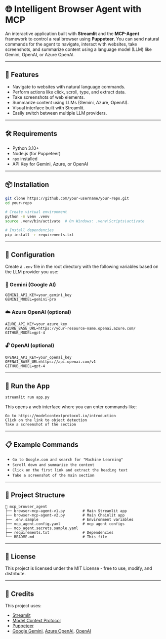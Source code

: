 # 🌐 Intelligent Browser Agent with MCP

An interactive application built with **Streamlit** and the **MCP-Agent** framework to control a real browser using **Puppeteer**. You can send natural commands for the agent to navigate, interact with websites, take screenshots, and summarize content using a language model (LLM) like Gemini, OpenAI, or Azure OpenAI.

---

## 🚀 Features

- Navigate to websites with natural language commands.
- Perform actions like click, scroll, type, and extract data.
- Take screenshots of web elements.
- Summarize content using LLMs (Gemini, Azure, OpenAI).
- Visual interface built with Streamlit.
- Easily switch between multiple LLM providers.

---

## 🛠️ Requirements

- Python 3.10+
- Node.js (for Puppeteer)
- `npx` installed
- API Key for Gemini, Azure, or OpenAI

---

## 📦 Installation

```bash
git clone https://github.com/your-username/your-repo.git
cd your-repo

# Create virtual environment
python -m venv .venv
source .venv/bin/activate  # On Windows: .venv\Scripts\activate

# Install dependencies
pip install -r requirements.txt
```

---

## 🔐 Configuration

Create a `.env` file in the root directory with the following variables based on the LLM provider you use:

### 🌟 Gemini (Google AI)

```env
GEMINI_API_KEY=your_gemini_key
GEMINI_MODEL=gemini-pro
```

### ☁️ Azure OpenAI (optional)

```env
AZURE_API_KEY=your_azure_key
AZURE_BASE_URL=https://your-resource-name.openai.azure.com/
GITHUB_MODEL=gpt-4
```

### 🔓 OpenAI (optional)

```env
OPENAI_API_KEY=your_openai_key
OPENAI_BASE_URL=https://api.openai.com/v1
GITHUB_MODEL=gpt-4
```

---

## 🧠 Run the App

```bash
streamlit run app.py
```

This opens a web interface where you can enter commands like:

```
Go to https://modelcontextprotocol.io/introduction
Click on the link to object detection
Take a screenshot of the section
```

---

## 📋 Example Commands

- `Go to Google.com and search for "Machine Learning"`
- `Scroll down and summarize the content`
- `Click on the first link and extract the heading text`
- `Take a screenshot of the main section`

---

## 📁 Project Structure

```
📁 mcp_browser_agent
├── browser-mcp-agent-v1.py        # Main Streamlit app
├── browser-mcp-agent-v2.py        # Main Chainlit app
├── .env.sample                    # Environment variables
├── mcp_agent.config.yaml          # mcp agent configs
├── mcp_agent.secrets.sample.yaml
├── requirements.txt               # Dependencies
└── README.md                      # This file
```

---

## 📄 License

This project is licensed under the MIT License - free to use, modify, and distribute.

---

## 🤝 Credits

This project uses:

- [Streamlit](https://streamlit.io)
- [Model Context Protocol](https://modelcontextprotocol.io)
- [Puppeteer](https://pptr.dev)
- [Google Gemini](https://ai.google.dev), [Azure OpenAI](https://learn.microsoft.com/en-us/azure/cognitive-services/openai/overview), [OpenAI](https://openai.com)
